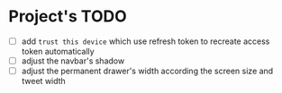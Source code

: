 # Project's TODO

-   [ ] add `trust this device` which use refresh token to recreate access token automatically
-   [ ] adjust the navbar's shadow
-   [ ] adjust the permanent drawer's width according the screen size and tweet width
